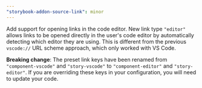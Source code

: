 ```yaml
---
"storybook-addon-source-link": minor
---
```


Add support for opening links in the code editor. New link type `"editor"` allows links to be opened directly in the user's code editor by automatically detecting which editor they are using. This is different from the previous `vscode://` URL scheme approach, which only worked with VS Code.

**Breaking change**: The preset link keys have been renamed from `"component-vscode"` and `"story-vscode"` to `"component-editor"` and `"story-editor"`. If you are overriding these keys in your configuration, you will need to update your code.
